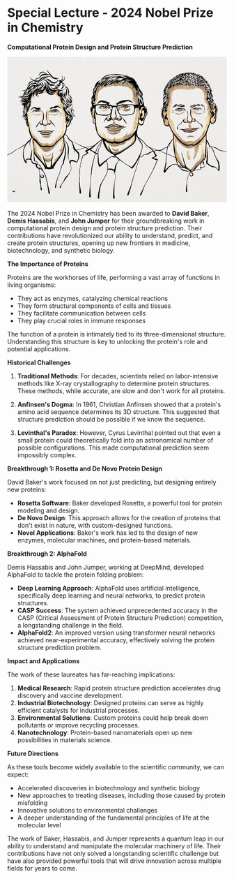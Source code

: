 # Special Lecture - 2024 Nobel Prize in Chemistry

**Computational Protein Design and Protein Structure Prediction**

![2024 Chemistry Nobel Laureates](figs/2024-chemistry-laureates.jpeg)

The 2024 Nobel Prize in Chemistry has been awarded to **David Baker**, **Demis Hassabis**, and **John Jumper** for their groundbreaking work in computational protein design and protein structure prediction. Their contributions have revolutionized our ability to understand, predict, and create protein structures, opening up new frontiers in medicine, biotechnology, and synthetic biology.

**The Importance of Proteins**

Proteins are the workhorses of life, performing a vast array of functions in living organisms:

- They act as enzymes, catalyzing chemical reactions
- They form structural components of cells and tissues
- They facilitate communication between cells
- They play crucial roles in immune responses

The function of a protein is intimately tied to its three-dimensional structure. Understanding this structure is key to unlocking the protein's role and potential applications.

**Historical Challenges**

1. **Traditional Methods**: For decades, scientists relied on labor-intensive methods like X-ray crystallography to determine protein structures. These methods, while accurate, are slow and don't work for all proteins.

2. **Anfinsen's Dogma**: In 1961, Christian Anfinsen showed that a protein's amino acid sequence determines its 3D structure. This suggested that structure prediction should be possible if we know the sequence.

3. **Levinthal's Paradox**: However, Cyrus Levinthal pointed out that even a small protein could theoretically fold into an astronomical number of possible configurations. This made computational prediction seem impossibly complex.

**Breakthrough 1: Rosetta and De Novo Protein Design**

David Baker's work focused on not just predicting, but designing entirely new proteins:

- **Rosetta Software**: Baker developed Rosetta, a powerful tool for protein modeling and design.
- **De Novo Design**: This approach allows for the creation of proteins that don't exist in nature, with custom-designed functions.
- **Novel Applications**: Baker's work has led to the design of new enzymes, molecular machines, and protein-based materials.

**Breakthrough 2: AlphaFold**

Demis Hassabis and John Jumper, working at DeepMind, developed AlphaFold to tackle the protein folding problem:

- **Deep Learning Approach**: AlphaFold uses artificial intelligence, specifically deep learning and neural networks, to predict protein structures.
- **CASP Success**: The system achieved unprecedented accuracy in the CASP (Critical Assessment of Protein Structure Prediction) competition, a longstanding challenge in the field.
- **AlphaFold2**: An improved version using transformer neural networks achieved near-experimental accuracy, effectively solving the protein structure prediction problem.

**Impact and Applications**

The work of these laureates has far-reaching implications:

1. **Medical Research**: Rapid protein structure prediction accelerates drug discovery and vaccine development.
2. **Industrial Biotechnology**: Designed proteins can serve as highly efficient catalysts for industrial processes.
3. **Environmental Solutions**: Custom proteins could help break down pollutants or improve recycling processes.
4. **Nanotechnology**: Protein-based nanomaterials open up new possibilities in materials science.

**Future Directions**

As these tools become widely available to the scientific community, we can expect:

- Accelerated discoveries in biotechnology and synthetic biology
- New approaches to treating diseases, including those caused by protein misfolding
- Innovative solutions to environmental challenges
- A deeper understanding of the fundamental principles of life at the molecular level

The work of Baker, Hassabis, and Jumper represents a quantum leap in our ability to understand and manipulate the molecular machinery of life. Their contributions have not only solved a longstanding scientific challenge but have also provided powerful tools that will drive innovation across multiple fields for years to come.

```{tableofcontents}

```
